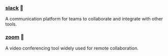 
### [slack](https://slack.com/) :star2:  
A communication platform for teams to collaborate and integrate with other tools.

### [zoom](https://zoom.us/) :star2:  
A video conferencing tool widely used for remote collaboration.